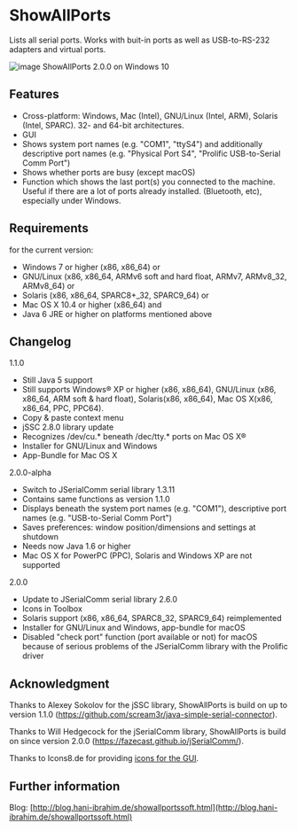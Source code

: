 ShowAllPorts
============

Lists all serial ports. Works with buit-in ports as well as USB-to-RS-232 adapters and virtual ports.

![image](http://blog.hani-ibrahim.de/wp-content/uploads/showallports_win10.png)
ShowAllPorts 2.0.0 on Windows 10

Features
--------

  * Cross-platform: Windows, Mac (Intel), GNU/Linux (Intel, ARM), Solaris (Intel, SPARC). 32- and 64-bit architectures.
  * GUI
  * Shows system port names (e.g. "COM1", "ttyS4") and additionally descriptive port names (e.g. "Physical Port S4", "Prolific USB-to-Serial Comm Port")
  * Shows whether ports are busy (except macOS)
  * Function which shows the last port(s) you connected to the machine. Useful if there are a lot of ports already installed. (Bluetooth, etc), especially under Windows.
  
Requirements
------------
for the current version:

  * Windows 7 or higher (x86, x86_64) or
  * GNU/Linux (x86, x86_64, ARMv6 soft and hard float, ARMv7, ARMv8_32, ARMv8_64) or
  * Solaris (x86, x86_64, SPARC8+_32, SPARC9_64) or
  * Mac OS X 10.4 or higher (x86_64) and
  * Java 6 JRE or higher on platforms mentioned above

Changelog
---------

1.1.0

  * Still Java 5 support
  * Still supports Windows® XP or higher (x86, x86_64), GNU/Linux (x86, x86_64, ARM soft & hard float), Solaris(x86, x86_64), Mac OS X(x86, x86_64, PPC, PPC64).
  * Copy & paste context menu
  * jSSC 2.8.0 library update
  * Recognizes /dev/cu.* beneath /dec/tty.* ports on Mac OS X®
  * Installer for GNU/Linux and Windows
  * App-Bundle for Mac OS X

2.0.0-alpha

  * Switch to JSerialComm serial library 1.3.11
  * Contains same functions as version 1.1.0
  * Displays beneath the system port names (e.g. "COM1"), descriptive port names (e.g. "USB-to-Serial Comm Port")
  * Saves preferences: window position/dimensions and settings at shutdown
  * Needs now Java 1.6 or higher
  * Mac OS X for PowerPC (PPC), Solaris and Windows XP are not supported

2.0.0

  * Update to JSerialComm serial library 2.6.0
  * Icons in Toolbox
  * Solaris support (x86, x86_64, SPARC8_32, SPARC9_64) reimplemented
  * Installer for GNU/Linux and Windows, app-bundle for macOS
  * Disabled "check port" function (port available or not) for macOS because of serious problems of the JSerialComm library with the Prolific driver

Acknowledgment
--------------

Thanks to Alexey Sokolov for the jSSC library, ShowAllPorts is build on up to version 1.1.0 (https://github.com/scream3r/java-simple-serial-connector).

Thanks to Will Hedgecock for the jSerialComm library, ShowAllPorts is build on since version 2.0.0 (https://fazecast.github.io/jSerialComm/).

Thanks to Icons8.de for providing [icons for the GUI](https://icons8.de/icon/pack/user-interface/windows).


Further information
-------------------

Blog: [http://blog.hani-ibrahim.de/showallportssoft.html](http://blog.hani-ibrahim.de/showallportssoft.html)
